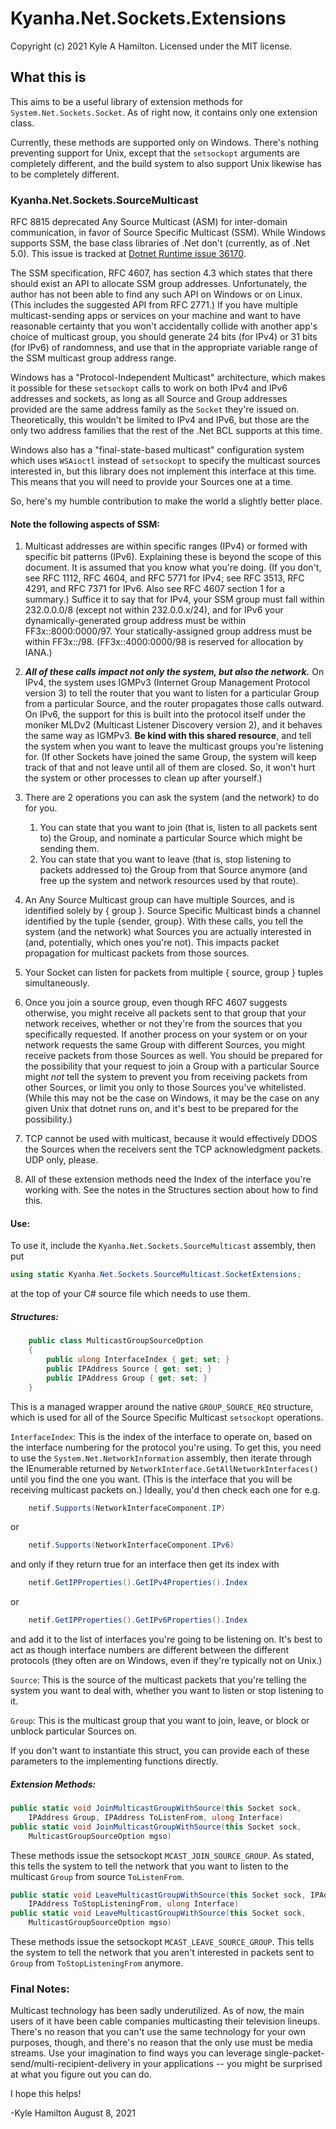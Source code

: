 # Kyanha.Net.Sockets.Extensions

Copyright (c) 2021 Kyle A Hamilton. Licensed under the MIT license.

## What this is

This aims to be a useful library of extension methods for `System.Net.Sockets.Socket`.  As of right now, it contains only one extension class.

Currently, these methods are supported only on Windows. There's nothing preventing support for Unix, except that the `setsockopt` arguments are completely different, and the build system to also support Unix likewise has to be completely different.

### Kyanha.Net.Sockets.SourceMulticast

RFC 8815 deprecated Any Source Multicast (ASM) for inter-domain communication, in favor of Source Specific Multicast (SSM). While Windows supports SSM, the base class libraries of .Net don't (currently, as of .Net 5.0). This issue is tracked at [Dotnet Runtime issue 36170](https://github.com/dotnet/runtime/issues/36170).

The SSM specification, RFC 4607, has section 4.3 which states that there should exist an API to allocate SSM group addresses. Unfortunately, the author has not been able to find any such API on Windows or on Linux. (This includes the suggested API from RFC 2771.) If you have multiple multicast-sending apps or services on your machine and want to have reasonable certainty that you won't accidentally collide with another app's choice of multicast group, you should generate 24 bits (for IPv4) or 31 bits (for IPv6) of randomness, and use that in the appropriate variable range of the SSM multicast group address range.

Windows has a "Protocol-Independent Multicast" architecture, which makes it possible for these `setsockopt` calls to work on both IPv4 and IPv6 addresses and sockets, as long as all Source and Group addresses provided are the same address family as the `Socket` they're issued on. Theoretically, this wouldn't be limited to IPv4 and IPv6, but those are the only two address families that the rest of the .Net BCL supports at this time.

Windows also has a "final-state-based multicast" configuration system which uses `WSAioctl` instead of `setsockopt` to specify the multicast sources interested in, but this library does not implement this interface at this time. This means that you will need to provide your Sources one at a time.

So, here's my humble contribution to make the world a slightly better place.

#### Note the following aspects of SSM:

1. Multicast addresses are within specific ranges (IPv4) or formed with specific bit patterns (IPv6). Explaining these is beyond the scope of this document. It is assumed that you know what you're doing. (If you don't, see RFC 1112, RFC 4604, and RFC 5771 for IPv4; see RFC 3513, RFC 4291, and RFC 7371 for IPv6.  Also see RFC 4607 section 1 for a summary.) Suffice it to say that for IPv4, your SSM group must fall within 232.0.0.0/8 (except not within 232.0.0.x/24), and for IPv6 your dynamically-generated group address must be within FF3x\:\:8000\:0000/97. Your statically-assigned group address must be within FF3x\:\:/98. (FF3x\:\:4000\:0000/98 is reserved for allocation by IANA.)

2. **_All of these calls impact not only the system, but also the network._** On IPv4, the system uses IGMPv3 (Internet Group Management Protocol version 3) to tell the router that you want to listen for a particular Group from a particular Source, and the router propagates those calls outward. On IPv6, the support for this is built into the protocol itself under the moniker MLDv2 (Multicast Listener Discovery version 2), and it behaves the same way as IGMPv3. **Be kind with this shared resource**, and tell the system when you want to leave the multicast groups you're listening for. (If other Sockets have joined the same Group, the system will keep track of that and not leave until all of them are closed. So, it won't hurt the system or other processes to clean up after yourself.)

3. There are 2 operations you can ask the system (and the network) to do for you.
    1. You can state that you want to join (that is, listen to all packets sent to) the Group, and nominate a particular Source which might be sending them.
    2. You can state that you want to leave (that is, stop listening to packets addressed to) the Group from that Source anymore (and free up the system and network resources used by that route).

4. An Any Source Multicast group can have multiple Sources, and is identified solely by { group }. Source Specific Multicast binds a channel identified by the tuple {sender, group}. With these calls, you tell the system (and the network) what Sources you are actually interested in (and, potentially, which ones you're not). This impacts packet propagation for multicast packets from those sources.

5. Your Socket can listen for packets from multiple { source, group } tuples simultaneously.

6. Once you join a source group, even though RFC 4607 suggests otherwise, you might receive all packets sent to that group that your network receives, whether or not they're from the sources that you specifically requested. If another process on your system or on your network requests the same Group with different Sources, you might receive packets from those Sources as well. You should be prepared for the possibility that your request to join a Group with a particular Source might *not* tell the system to prevent you from receiving packets from other Sources, or limit you only to those Sources you've whitelisted.  (While this may not be the case on Windows, it may be the case on any given Unix that dotnet runs on, and it's best to be prepared for the possibility.)

7. TCP cannot be used with multicast, because it would effectively DDOS the Sources when the receivers sent the TCP acknowledgment packets. UDP only, please.

8. All of these extension methods need the Index of the interface you're working with. See the notes in the Structures section about how to find this.

#### Use:
To use it, include the `Kyanha.Net.Sockets.SourceMulticast` assembly, then put
```cs
using static Kyanha.Net.Sockets.SourceMulticast.SocketExtensions;
```
at the top of your C# source file which needs to use them.

##### Structures:

```cs
    public class MulticastGroupSourceOption
    {
        public ulong InterfaceIndex { get; set; }
        public IPAddress Source { get; set; }
        public IPAddress Group { get; set; }
    }
```

This is a managed wrapper around the native `GROUP_SOURCE_REQ` structure, which is used for all of the Source Specific Multicast `setsockopt` operations.

`InterfaceIndex`: This is the index of the interface to operate on, based on the interface numbering for the protocol you're using. To get this, you need to use the `System.Net.NetworkInformation` assembly, then iterate through the IEnumerable returned by `NetworkInterface.GetAllNetworkInterfaces()` until you find the one you want.  (This is the interface that you will be receiving multicast packets on.) Ideally, you'd then check each one for e.g.
```cs
    netif.Supports(NetworkInterfaceComponent.IP)
```
or
```cs
    netif.Supports(NetworkInterfaceComponent.IPv6)
```
and only if they return true for an interface then get its index with
```cs
    netif.GetIPProperties().GetIPv4Properties().Index
```
or
```cs
    netif.GetIPProperties().GetIPv6Properties().Index
```
and add it to the list of interfaces you're going to be listening on. It's best to act as though interface numbers are different between the different protocols (they often are on Windows, even if they're typically not on Unix.)

`Source`: This is the source of the multicast packets that you're telling the system you want to deal with, whether you want to listen or stop listening to it.

`Group`: This is the multicast group that you want to join, leave, or block or unblock particular Sources on.

If you don't want to instantiate this struct, you can provide each of these parameters to the implementing functions directly.

##### Extension Methods:

```cs
public static void JoinMulticastGroupWithSource(this Socket sock,
    IPAddress Group, IPAddress ToListenFrom, ulong Interface)
public static void JoinMulticastGroupWithSource(this Socket sock,
    MulticastGroupSourceOption mgso)
```
These methods issue the setsockopt `MCAST_JOIN_SOURCE_GROUP`. As stated, this tells the system to tell the network that you want to listen to the multicast `Group` from source `ToListenFrom`.

```cs
public static void LeaveMulticastGroupWithSource(this Socket sock, IPAddress Group,
    IPAddress ToStopListeningFrom, ulong Interface)
public static void LeaveMulticastGroupWithSource(this Socket sock,
    MulticastGroupSourceOption mgso)
```
These methods issue the setsockopt `MCAST_LEAVE_SOURCE_GROUP`. This tells the system to tell the network that you aren't interested in packets sent to `Group` from `ToStopListeningFrom` anymore. 

### Final Notes:

Multicast technology has been sadly underutilized. As of now, the main users of it have been cable companies multicasting their television lineups. There's no reason that you can't use the same technology for your own purposes, though, and there's no reason that the only use must be media streams. Use your imagination to find ways you can leverage single-packet-send/multi-recipient-delivery in your applications -- you might be surprised at what you figure out you can do.

I hope this helps!

-Kyle Hamilton
August 8, 2021
